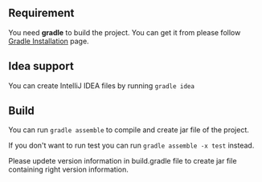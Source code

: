 ## Requirement

You need **gradle** to build the project. You can get it from please follow [Gradle Installation](https://gradle.org/install/) page.

## Idea support

You can create IntelliJ IDEA files by running `gradle idea`

## Build

You can run `gradle assemble` to compile and create jar file of the project. 

If you don't want to run test you can run `gradle assemble -x test` instead.

Please updete version information in build.gradle file to create jar file containing right version information.

